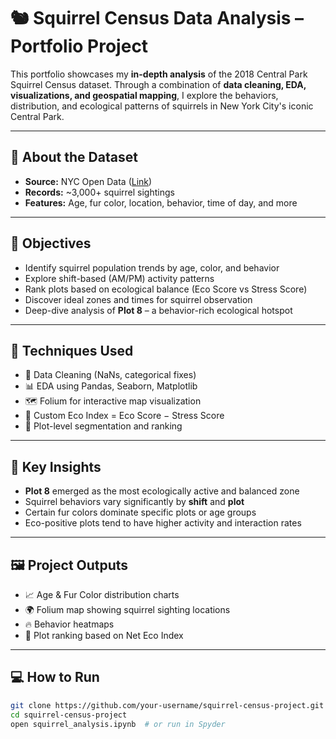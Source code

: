 # 🐿️ Squirrel Census Data Analysis – Portfolio Project

This portfolio showcases my **in-depth analysis** of the 2018 Central Park Squirrel Census dataset. Through a combination of **data cleaning, EDA, visualizations, and geospatial mapping**, I explore the behaviors, distribution, and ecological patterns of squirrels in New York City's iconic Central Park.

---

## 📌 About the Dataset

- **Source:** NYC Open Data ([Link](https://data.cityofnewyork.us/))
- **Records:** ~3,000+ squirrel sightings
- **Features:** Age, fur color, location, behavior, time of day, and more

---

## 🎯 Objectives

- Identify squirrel population trends by age, color, and behavior
- Explore shift-based (AM/PM) activity patterns
- Rank plots based on ecological balance (Eco Score vs Stress Score)
- Discover ideal zones and times for squirrel observation
- Deep-dive analysis of **Plot 8** – a behavior-rich ecological hotspot

---

## 🧪 Techniques Used

- 🧹 Data Cleaning (NaNs, categorical fixes)
- 📊 EDA using Pandas, Seaborn, Matplotlib
- 🗺️ Folium for interactive map visualization
- 🧮 Custom Eco Index = Eco Score − Stress Score
- 📌 Plot-level segmentation and ranking

---

## 🌟 Key Insights

- **Plot 8** emerged as the most ecologically active and balanced zone
- Squirrel behaviors vary significantly by **shift** and **plot**
- Certain fur colors dominate specific plots or age groups
- Eco-positive plots tend to have higher activity and interaction rates

---

## 🖼️ Project Outputs

- 📈 Age & Fur Color distribution charts
- 🌍 Folium map showing squirrel sighting locations
- 🔥 Behavior heatmaps
- 🧠 Plot ranking based on Net Eco Index

---

## 💻 How to Run

```bash
git clone https://github.com/your-username/squirrel-census-project.git
cd squirrel-census-project
open squirrel_analysis.ipynb  # or run in Spyder
